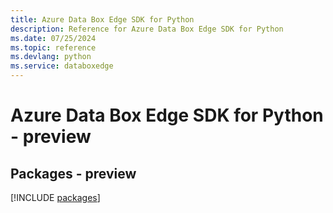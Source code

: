 ```yaml
---
title: Azure Data Box Edge SDK for Python
description: Reference for Azure Data Box Edge SDK for Python
ms.date: 07/25/2024
ms.topic: reference
ms.devlang: python
ms.service: databoxedge
---
```

# Azure Data Box Edge SDK for Python - preview
## Packages - preview
[!INCLUDE [packages](data-box-edge-index.md)]